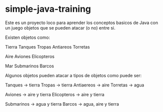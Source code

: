 simple-java-training
====================

Este es un proyecto loco para aprender los conceptos basicos de Java con un juego objetos que se pueden atacar (o no) entre si.

Existen objetos como:

Tierra
Tanques
Tropas
Antiareos
Torretas

Aire
Aviones
Elicopteros

Mar
Submarinos
Barcos

Algunos objetos pueden atacar a tipos de objetos como puede ser:

Tanques -> tierra
Tropas -> tierra
Antiaereos -> aire
Torretas -> agua 

Aviones -> aire y tierra
Elicopteros -> aire y tierra

Submarinos -> agua y tierra
Barcos -> agua, aire y tierra

